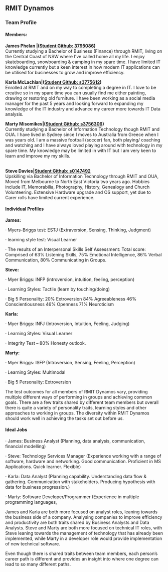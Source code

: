 <h2><strong>RMIT Dynamos</strong></h2>
<h3>Team Profile</h3>
<h4>Members:<br/></h4>
<p><strong>James Phelan |(<a href="https://j-phelan.github.io" target="_blank" rel="noopener">Student Github: 3795086</a>)&nbsp;</strong></h4><br/>Currently studying a Bachelor of Business (Finance) through RMIT, living on the Central Coast of NSW where I've called home all my life. I enjoy skateboarding, snowboarding &amp; camping in my spare time. I have limited IT knowledge currently but a keen interest in how modern IT applications can be utilised for businesses to grow and improve efficiency.</p>
<p><strong>Karla McLachlan|(<a href="https://kammac80.github.io/Karla-My-Profile/" target="_blank" rel="noopener">Student Github: s3775612</a>)</strong><br />Enrolled at RMIT and on my way to completing a degree in IT. I love to be creative so in my spare time you can usually find me either painting, drawing or restoring old furniture. I have been working as a social media manager for the past 5 years and looking forward to expanding my knowledge of the IT industry and advance my career more towards IT Data analysis.</p>
<p><strong>Marty Misomikes|(<a href="https://imiso89.github.io/Marty-Misomikes/" target="_blank" rel="noopener">Student Github: s3756306</a>)</strong><br/>Currently studying a Bachelor of Information Technology though RMIT and OUA. I have lived in Sydney since I moves to Australia from Greece when I was years old. I am a massive football (soccer) fan, both playing/ coaching and watching and I have always loved playing around with technology in my spare time. My knowledge may be limited in with IT but I am very keen to learn and improve my my skills.</p>
<p><br /><strong>Steve Davies|<a href="https://s0147492.github.io/intro2it/" target="_blank" rel="noopener">Student Github: s0147492</a></strong><br />Upskilling via Bachelor of Information Technology through RMIT and OUA, Moved from Melbourne to North East Victoria two years ago. Hobbies include IT, Memorabilia, Photography, History, Genealogy and Church Volunteering. Extensive Hardware upgrade and OS support, yet due to Carer rolls have limited current experience.</p>
<h4>Individual Profiles</h4>
<p><strong>James:</strong></p>
<p>&middot; Myers-Briggs test: ESTJ (Extraversion, Sensing, Thinking, Judgment)</p>
<p>&middot; learning style test: Visual Learner</p>
<p>&middot; The results of an Interpersonal Skills Self Assessment: Total score: Comprised of 63% Listening Skills, 75% Emotional Intelligence, 86% Verbal Communication, 80% Communicating in Groups.</p>
<p><strong>Steve:</strong></p>
<p>&middot; Myer Briggs: INFP (introversion, intuition, feeling, perception)</p>
<p>&middot; Learning Styles: Tactile (learn by touching/doing)</p>
<p>&middot; Big 5 Personality: 20% Extroversion 84% Agreeableness 46% Conscientiousness 46% Openness 71% Neuroticism</p>
<p><strong>Karla:</strong></p>
<p>&middot; Myer Briggs: INFJ (Introversion, Intuition, Feeling, Judging)</p>
<p>&middot; Learning Styles: Visual Learner</p>
<p>&middot; Integrity Test &ndash; 80% Honesty outlook.</p>
<p><strong>Marty:</strong></p>
<p>&middot; Myer Briggs: ISFP (Introversion, Sensing, Feeling, Perception)</p>
<p>&middot; Learning Styles: Multimodal</p>
<p>&middot; Big 5 Personality: Extroversion&nbsp;</p>
<p>The test outcomes for all members of RMIT Dynamos vary, providing multiple different ways of performing in groups and achieving common goals. There are a few traits shared by different team members but overall there is quite a variety of personality traits, learning styles and other approaches to working in groups. The diversity within RMIT Dynamos should work well in achieving the tasks set out before us.</p>
<h4>Ideal Jobs</h4>
<p>&middot; James: Business Analyst (Planning, data analysis, communication, financial modelling)</p>
<p>&middot; Steve: Technology Services Manager (Experience working with a range of software, hardware and networking. Good communication. Proficient in MS Applications. Quick learner. Flexible)</p>
<p>&middot; Karla: Data Analyst (Planning capability. Understanding data flow &amp; gathering. Communication with stakeholders. Producing hypothesis with data for business progression.)</p>
<p>&middot; Marty: Software Developer/Programmer (Experience in multiple programming languages,</p>
<p>James and Karla are both more focused on analyst roles, leaning towards the business side of a company. Analysing companies to improve efficiency and productivity are both traits shared by Business Analysts and Data Analysts. Steve and Marty are both more focused on technical IT roles, with Steve leaning towards the management of technology that has already been implemented, while Marty in a developer role would provide implementation of new technical software.</p>
<p>Even though there is shared traits between team members, each person&rsquo;s career path is different and provides an insight into where one degree can lead to so many different paths.</p>
